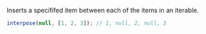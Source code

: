 Inserts a specififed item between each of the items in an iterable.

```js
interpose(null, [1, 2, 3]); // 1, null, 2, null, 3
```
